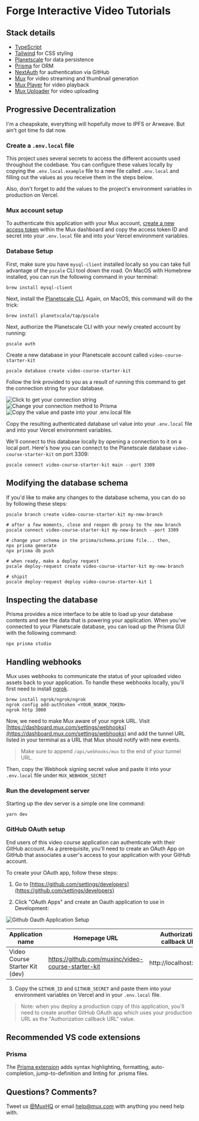 # Forge Interactive Video Tutorials

## Stack details

- [TypeScript](https://www.typescriptlang.org/)
- [Tailwind](https://tailwindcss.com/) for CSS styling
- [Planetscale](https://planetscale.com/) for data persistence
- [Prisma](https://www.prisma.io/) for ORM
- [NextAuth](https://next-auth.js.org/) for authentication via GitHub
- [Mux](https://mux.com) for video streaming and thumbnail generation
- [Mux Player](https://docs.mux.com/guides/video/mux-player) for video playback
- [Mux Uploader](https://github.com/muxinc/elements/tree/main/packages/mux-uploader-react) for video uploading

## Progressive Decentralization

I'm a cheapskate, everything will hopefully move to IPFS or Arweave. But ain't got time fo dat now.

### Create a `.env.local` file

This project uses several secrets to access the different accounts used throughout the codebase. You can configure these values locally by copying the `.env.local.example` file to a new file called `.env.local` and filling out the values as you receive them in the steps below.

Also, don't forget to add the values to the project's environment variables in production on Vercel.

### Mux account setup

To authenticate this application with your Mux account, [create a new access token](https://dashboard.mux.com/settings/access-tokens) within the Mux dashboard and copy the access token ID and secret into your `.env.local` file and into your Vercel environment variables.

### Database Setup

First, make sure you have `mysql-client` installed locally so you can take full advantage of the `pscale` CLI tool down the road. On MacOS with Homebrew installed, you can run the following command in your terminal:

```
brew install mysql-client
```

Next, install the [Planetscale CLI](https://github.com/planetscale/cli). Again, on MacOS, this command will do the trick:

```
brew install planetscale/tap/pscale
```

Next, authorize the Planetscale CLI with your newly created account by running:

```
pscale auth
```

Create a new database in your Planetscale account called `video-course-starter-kit`
```
pscale database create video-course-starter-kit
```
Follow the link provided to you as a result of running this command to get the connection string for your database.

![Click to get your connection string](public/images/pscale-connect.png)
![Change your connection method to Prisma](public/images/pscale-prisma.png)
![Copy the value and paste into your .env.local file](public/images/pscale-string.png)

Copy the resulting authenticated database url value into your `.env.local` file and into your Vercel environment variables.

We'll connect to this database locally by opening a connection to it on a local port. Here's how you can connect to the Planetscale database `video-course-starter-kit` on port 3309:

```
pscale connect video-course-starter-kit main --port 3309
```

## Modifying the database schema

If you'd like to make any changes to the database schema, you can do so by following these steps:

```
pscale branch create video-course-starter-kit my-new-branch

# after a few moments, close and reopen db proxy to the new branch
pscale connect video-course-starter-kit my-new-branch --port 3309

# change your schema in the prisma/schema.prisma file... then,
npx prisma generate
npx prisma db push

# when ready, make a deploy request
pscale deploy-request create video-course-starter-kit my-new-branch

# shipit
pscale deploy-request deploy video-course-starter-kit 1
```

## Inspecting the database
Prisma provides a nice interface to be able to load up your database contents and see the data that is powering your application. When you've connected to your Planetscale database, you can load up the Prisma GUI with the following command:

```
npx prisma studio
```

## Handling webhooks

Mux uses webhooks to communicate the status of your uploaded video assets back to your application. To handle these webhooks locally, you'll first need to install [ngrok](https://ngrok.com/download).

```shell
brew install ngrok/ngrok/ngrok
ngrok config add-authtoken <YOUR_NGROK_TOKEN>
ngrok http 3000
```

Now, we need to make Mux aware of your ngrok URL. Visit [https://dashboard.mux.com/settings/webhooks](https://dashboard.mux.com/settings/webhooks) and add the tunnel URL listed in your terminal as a URL that Mux should notify with new events.

> Make sure to append `/api/webhooks/mux` to the end of your tunnel URL.

Then, copy the Webhook signing secret value and paste it into your `.env.local` file under `MUX_WEBHOOK_SECRET`

### Run the development server

Starting up the dev server is a simple one line command:

```
yarn dev
```

### GitHub OAuth setup

End users of this video course application can authenticate with their GitHub account. As a prerequisite, you'll need to create an OAuth App on GitHub that associates a user's access to your application with your GitHub account.

To create your OAuth app, follow these steps:

1. Go to [https://github.com/settings/developers](https://github.com/settings/developers)

2. Click "OAuth Apps" and create an Oauth application to use in Development:

![Github Oauth Application Setup](./screenshots/github-oauth.png)

| Application name               | Homepage URL                                       | Authorization callback URL |
|--------------------------------|----------------------------------------------------|----------------------------|
| Video Course Starter Kit (dev) | https://github.com/muxinc/video-course-starter-kit | http://localhost:3000/     |

3. Copy the `GITHUB_ID` and `GITHUB_SECRET` and paste them into your environment variables on Vercel and in your `.env.local` file.

> Note: when you deploy a production copy of this application, you'll need to create another GitHub OAuth app which uses your production URL as the "Authorization callback URL" value.
## Recommended VS code extensions
### Prisma
The [Prisma extension](https://marketplace.visualstudio.com/items?itemName=Prisma.prisma) adds syntax highlighting, formatting, auto-completion, jump-to-definition and linting for .prisma files.

## Questions? Comments?

Tweet us [@MuxHQ](https://twitter.com/muxhq) or email help@mux.com with anything you need help with.